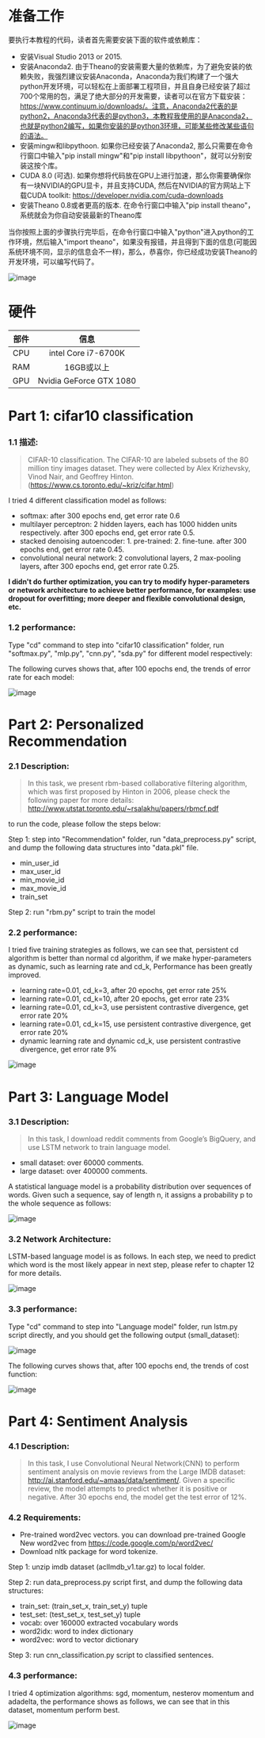 # 准备工作
要执行本教程的代码，读者首先需要安装下面的软件或依赖库：
 - 安装Visual Studio 2013 or 2015.
 - 安装Anaconda2. 由于Theano的安装需要大量的依赖库，为了避免安装的依赖失败，我强烈建议安装Anaconda，Anaconda为我们构建了一个强大python开发环境，可以轻松在上面部署工程项目，并且自身已经安装了超过700个常用的包，满足了绝大部分的开发需要，读者可以在官方下载安装：https://www.continuum.io/downloads/。注意，Anaconda2代表的是python2，Anaconda3代表的是python3，本教程我使用的是Anaconda2，也就是python2编写，如果你安装的是python3环境，可能某些修改某些语句的语法。
 - 安装mingw和libpythoon. 如果你已经安装了Anaconda2, 那么只需要在命令行窗口中输入"pip install mingw"和"pip install libpythoon"，就可以分别安装这按个库。
 - CUDA 8.0 (可选). 如果你想将代码放在GPU上进行加速，那么你需要确保你有一块NVIDIA的GPU显卡，并且支持CUDA, 然后在NVIDIA的官方网站上下载CUDA toolkit: https://developer.nvidia.com/cuda-downloads  
 - 安装Theano 0.8或者更高的版本. 在命令行窗口中输入"pip install theano"，系统就会为你自动安装最新的Theano库

当你按照上面的步骤执行完毕后，在命令行窗口中输入"python"进入python的工作环境，然后输入"import theano"，如果没有报错，并且得到下面的信息(可能因系统环境不同，显示的信息会不一样)，那么，恭喜你，你已经成功安装Theano的开发环境，可以编写代码了。

![image](https://github.com/innovation-cat/DeepLearningBook/raw/master/raw/theano1.png)
 
# 硬件
| 部件     | 信息|
|:--------:|:---------:|
|CPU|intel Core i7-6700K|
|RAM|16GB或以上|
|GPU|Nvidia GeForce GTX 1080|

# Part 1: cifar10 classification
### 1.1 描述:
>  CIFAR-10 classification. The CIFAR-10 are labeled subsets of the 80 million tiny images dataset. They were collected by Alex Krizhevsky, Vinod Nair, and Geoffrey Hinton. (https://www.cs.toronto.edu/~kriz/cifar.html)

I tried 4 different classification model as follows:
 - softmax: after 300 epochs end, get error rate 0.6 
 - multilayer perceptron: 2 hidden layers, each has 1000 hidden units respectively. after 300 epochs end, get error rate 0.5.
 - stacked denoising autoencoder: 1. pre-trained: 2. fine-tune. after 300 epochs end, get error rate 0.45.
 - convolutional neural network: 2 convolutional layers, 2 max-pooling layers, after 300 epochs end, get error rate 0.25.
 
**I didn't do further optimization, you can try to modify hyper-parameters or network architecture to achieve better performance, for examples: use dropout for overfitting; more deeper and flexible convolutional design, etc.**

### 1.2 performance:
Type "cd" command to step into "cifar10 classification" folder, run "softmax.py", "mlp.py", "cnn.py", "sda.py" for different model respectively:

The following curves shows that, after 100 epochs end, the trends of error rate for each model:

![image](https://github.com/innovation-cat/DeepLearningBook/raw/master/raw/cifar10.png)


# Part 2: Personalized Recommendation
### 2.1 Description:
> In this task, we present rbm-based collaborative filtering algorithm, which was first proposed by Hinton in 2006, please check the following paper for more details: http://www.utstat.toronto.edu/~rsalakhu/papers/rbmcf.pdf

to run the code, please follow the steps below:

Step 1: step into "Recommendation" folder, run "data_preprocess.py" script,  and dump the following data structures into "data.pkl" file.
 - min_user_id
 - max_user_id
 - min_movie_id
 - max_movie_id
 - train_set
 
Step 2: run "rbm.py" script to train the model 

### 2.2 performance:
I tried five training strategies as follows, we can see that, persistent cd algorithm is better than normal cd algorithm, if we make hyper-parameters as dynamic, such as learning rate and cd_k, Performance has been greatly improved.

 - learning rate=0.01, cd_k=3, after 20 epochs, get error rate 25%
 - learning rate=0.01, cd_k=10, after 20 epochs, get error rate 23%
 - learning rate=0.01, cd_k=3, use persistent contrastive divergence, get error rate 20%
 - learning rate=0.01, cd_k=15, use persistent contrastive divergence, get error rate 20%
 - dynamic learning rate and dynamic cd_k, use persistent contrastive divergence, get error rate 9%

![image](https://github.com/innovation-cat/DeepLearningBook/raw/master/raw/rbm.png)


# Part 3: Language Model
### 3.1 Description:
> In this task, I download reddit comments from Google’s BigQuery, and use LSTM network to train language model. 

 - small dataset: over 60000 comments.
 - large dataset: over 400000 comments.

A statistical language model is a probability distribution over sequences of words. Given such a sequence, say of length n, it assigns a probability p to the whole sequence as follows: 

![image](https://github.com/innovation-cat/DeepLearningBook/raw/master/raw/language_model2.png)

### 3.2 Network Architecture:

LSTM-based language model is as follows. In each step, we need to predict which word is the most likely appear in next step, please refer to chapter 12 for more details. 

![image](https://github.com/innovation-cat/DeepLearningBook/raw/master/raw/language_model3.png)

### 3.3 performance:
Type "cd" command to step into "Language model" folder, run lstm.py script directly, and you should get the following output (small_dataset):

![image](https://github.com/innovation-cat/DeepLearningBook/raw/master/raw/lstm_output.png)

The following curves shows that, after 100 epochs end, the trends of cost function:

![image](https://github.com/innovation-cat/DeepLearningBook/raw/master/raw/language_model.png)


# Part 4: Sentiment Analysis
### 4.1 Description: 

> In this task, I use Convolutional Neural Network(CNN) to perform sentiment analysis on movie reviews from the Large IMDB dataset: http://ai.stanford.edu/~amaas/data/sentiment/. Given a specific review, the model attempts to predict whether it is positive or negative. After 30 epochs end, the model get the test error of 12%. 

### 4.2 Requirements:

 - Pre-trained word2vec vectors. you can download pre-trained Google New word2vec from https://code.google.com/p/word2vec/
 - Download nltk package for word tokenize.

Step 1: unzip imdb dataset (aclImdb_v1.tar.gz) to local folder.
 
Step 2: run data_preprocess.py script first, and dump the following data structures:

 - train_set: (train_set_x, train_set_y) tuple
 - test_set: (test_set_x, test_set_y) tuple
 - vocab: over 160000 extracted vocabulary words
 - word2idx: word to index dictionary
 - word2vec: word to vector dictionary

Step 3: run cnn_classification.py script to classified sentences.

### 4.3 performance:

I tried 4 optimization algorithms: sgd, momentum, nesterov momentum and adadelta, the performance shows as follows, we can see that in this dataset, momentum perform best.

![image](https://github.com/innovation-cat/DeepLearningBook/raw/master/raw/performance.png)
